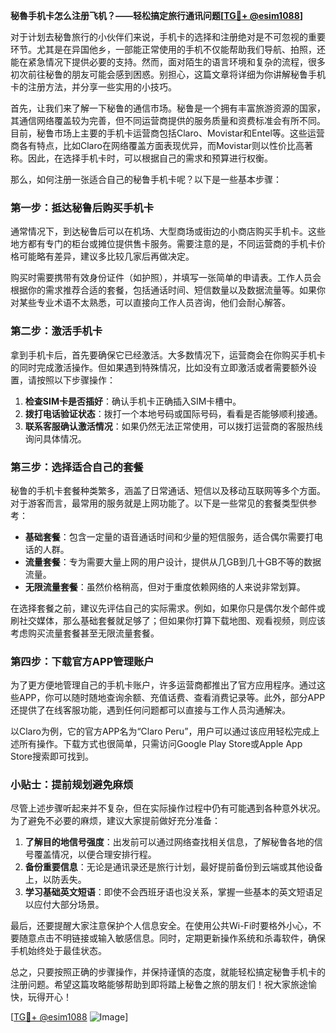 **秘魯手机卡怎么注册飞机？——轻松搞定旅行通讯问题[[TG💪+ @esim1088](https://t.me/s/esim1088)]**

对于计划去秘鲁旅行的小伙伴们来说，手机卡的选择和注册绝对是不可忽视的重要环节。尤其是在异国他乡，一部能正常使用的手机不仅能帮助我们导航、拍照，还能在紧急情况下提供必要的支持。然而，面对陌生的语言环境和复杂的流程，很多初次前往秘鲁的朋友可能会感到困惑。别担心，这篇文章将详细为你讲解秘鲁手机卡的注册方法，并分享一些实用的小技巧。

首先，让我们来了解一下秘鲁的通信市场。秘鲁是一个拥有丰富旅游资源的国家，其通信网络覆盖较为完善，但不同运营商提供的服务质量和资费标准会有所不同。目前，秘鲁市场上主要的手机卡运营商包括Claro、Movistar和Entel等。这些运营商各有特点，比如Claro在网络覆盖方面表现优异，而Movistar则以性价比高著称。因此，在选择手机卡时，可以根据自己的需求和预算进行权衡。

那么，如何注册一张适合自己的秘鲁手机卡呢？以下是一些基本步骤：

### 第一步：抵达秘鲁后购买手机卡

通常情况下，到达秘鲁后可以在机场、大型商场或街边的小商店购买手机卡。这些地方都有专门的柜台或摊位提供售卡服务。需要注意的是，不同运营商的手机卡价格可能略有差异，建议多比较几家后再做决定。

购买时需要携带有效身份证件（如护照），并填写一张简单的申请表。工作人员会根据你的需求推荐合适的套餐，包括通话时间、短信数量以及数据流量等。如果你对某些专业术语不太熟悉，可以直接向工作人员咨询，他们会耐心解答。

### 第二步：激活手机卡

拿到手机卡后，首先要确保它已经激活。大多数情况下，运营商会在你购买手机卡的同时完成激活操作。但如果遇到特殊情况，比如没有立即激活或者需要额外设置，请按照以下步骤操作：

1. **检查SIM卡是否插好**：确认手机卡正确插入SIM卡槽中。
2. **拨打电话验证状态**：拨打一个本地号码或国际号码，看看是否能够顺利接通。
3. **联系客服确认激活情况**：如果仍然无法正常使用，可以拨打运营商的客服热线询问具体情况。

### 第三步：选择适合自己的套餐

秘鲁的手机卡套餐种类繁多，涵盖了日常通话、短信以及移动互联网等多个方面。对于游客而言，最常用的服务就是上网功能了。以下是一些常见的套餐类型供参考：

- **基础套餐**：包含一定量的语音通话时间和少量的短信服务，适合偶尔需要打电话的人群。
- **流量套餐**：专为需要大量上网的用户设计，提供从几GB到几十GB不等的数据流量。
- **无限流量套餐**：虽然价格稍高，但对于重度依赖网络的人来说非常划算。

在选择套餐之前，建议先评估自己的实际需求。例如，如果你只是偶尔发个邮件或刷社交媒体，那么基础套餐就足够了；但如果你打算下载地图、观看视频，则应该考虑购买流量套餐甚至无限流量套餐。

### 第四步：下载官方APP管理账户

为了更方便地管理自己的手机卡账户，许多运营商都推出了官方应用程序。通过这些APP，你可以随时随地查询余额、充值话费、查看消费记录等。此外，部分APP还提供了在线客服功能，遇到任何问题都可以直接与工作人员沟通解决。

以Claro为例，它的官方APP名为“Claro Peru”，用户可以通过该应用轻松完成上述所有操作。下载方式也很简单，只需访问Google Play Store或Apple App Store搜索即可找到。

### 小贴士：提前规划避免麻烦

尽管上述步骤听起来并不复杂，但在实际操作过程中仍有可能遇到各种意外状况。为了避免不必要的麻烦，建议大家提前做好充分准备：

1. **了解目的地信号强度**：出发前可以通过网络查找相关信息，了解秘鲁各地的信号覆盖情况，以便合理安排行程。
2. **备份重要信息**：无论是通讯录还是旅行计划，最好提前备份到云端或其他设备上，以防丢失。
3. **学习基础英文短语**：即使不会西班牙语也没关系，掌握一些基本的英文短语足以应付大部分场景。

最后，还要提醒大家注意保护个人信息安全。在使用公共Wi-Fi时要格外小心，不要随意点击不明链接或输入敏感信息。同时，定期更新操作系统和杀毒软件，确保手机始终处于最佳状态。

总之，只要按照正确的步骤操作，并保持谨慎的态度，就能轻松搞定秘鲁手机卡的注册问题。希望这篇攻略能够帮助到即将踏上秘鲁之旅的朋友们！祝大家旅途愉快，玩得开心！

[[TG💪+ @esim1088](https://t.me/s/esim1088) ![Image](https://i.postimg.cc/4NQfJmqS/Snipaste-2025-05-13-00-14-12.png)]
